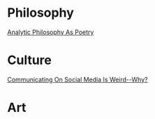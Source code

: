 # Philosophy

[Analytic Philosophy As Poetry](/philtest.md)

# Culture
[Communicating On Social Media Is Weird--Why?](/social-media-weird.md)


# Art
